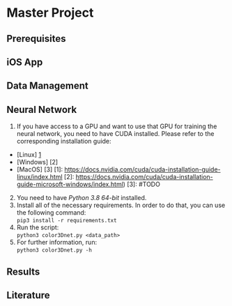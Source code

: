 # Master Project
## Prerequisites
## iOS App
## Data Management
## Neural Network
1. If you have access to a GPU and want to use that GPU for training the neural network, you need to have CUDA installed. Please refer to the corresponding installation guide:  
  * [Linux] [1]()
  * [Windows] [2]
  * [MacOS] [3] 
  [1]: https://docs.nvidia.com/cuda/cuda-installation-guide-linux/index.html
  [2]: https://docs.nvidia.com/cuda/cuda-installation-guide-microsoft-windows/index.html)
  [3]: #TODO
2. You need to have *Python 3.8 64-bit* installed.
3. Install all of the necessary requirements. In order to do that, you can use the following command:  
```pip3 install -r requirements.txt```
4. Run the script:  
```python3 color3Dnet.py <data_path>```
5. For further information, run:  
```python3 color3Dnet.py -h```
## Results
## Literature
